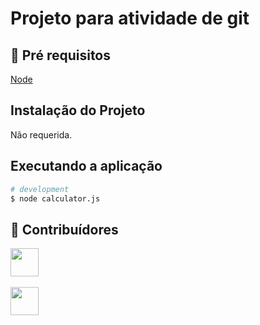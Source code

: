 # Projeto para atividade de git

## 🔐 Pré requisitos

<a href="https://nodejs.dev/">Node</a> &nbsp;

## Instalação do Projeto

Não requerida.

## Executando a aplicação

```bash
# development
$ node calculator.js
```

## 🤝 Contribuídores

<a href="https://github.com/angelogluz"><img src="https://github.com/angelogluz.png" width="45" height="45"></a> &nbsp;

<a href="https://github.com/Cristoffer-Laner"><img src="https://github.com/angelogluz.png" width="45" height="45"></a>
